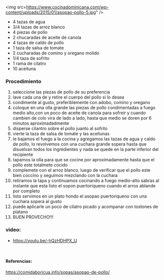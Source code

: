 <div aling="center">
  
<img src=https://www.cocinadominicana.com/wp-content/uploads/2015/01/asopao-pollo-5.jpg" />
                                                                                        
- 4 tazas de agua 
- 3/4 tazas de arroz blanco 
- 4 piezas de pollo 
- 2 chucaradas de aceite de canola 
- 4 tazas de caldo de pollo 
- 1 taza de salsa de tomate 
- 2 cucharadas de comino y oregano molido 
- 1/4 taza de sofrito  
- 1 rama de cilatro 
- 10 aceituna 


### Procedimiento 
  1. seleccione las piezas de pollo de su preferencia 
  2. lave cada una de y retire el cuerpo del pollo si lo desea 
  3. condimente al gusto, preferiblemente con adobo, comino y oregano 
  4. coloque en una olla grande las piezas de pollo condimentadas a fuego medio alto,con un poco de aceite de canola para sofreir y cuando cambien de colo vira de lado a lado, hasta que medio se doren por 6 minutos aproximadadmente
  5.  disperse cilantro sobre el pollo juanto al sofrito 
  6.  vierte la taza de salsa de tomate y las aceitunas
  7.  le bajamos el fuego a la cocina y agregamos las tazas de agua y caldo de pollo, lo revolvemos con una cuchara grande sopera hasta que disuelvan todos los ingredientes y nada se quede en la parte inferior del recipiente 
  8.  tapamos la olla para que se cocine por aproximadamente hasta que el pollo este totalmete cocido 
  9.  complemete con el arroz blanco, luego de verificar que el pollo este bien coccino y seguimos mezclando con la cuchara 
  10. retiramos la tapa y continuamos cocinando a fuego medio-alto sabras al instante que esta listo el sopon puertoriqueno cuando el arros ablande por completo 
  11. listo servimos en un plato hondo el asopao puertoriqueno con una cuchara sopera al gusto 
  12. puede aplicarle un poco de cilatro picado y acompanar con tostones de platano 
  13. BUEN PROVECHO!!!
  
  ### video: 
  - https://youtu.be/-hQzHDHPX_U  
                                                                                        
  <br>
                                                                                        
#### Referencias: 
https://comidaboricua.info/sopas/asopao-de-pollo/                                                                                        
